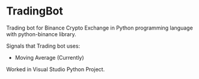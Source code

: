 # TradingBot
Trading bot for Binance Crypto Exchange in Python programming language with python-binance library.

Signals that Trading bot uses:
  - Moving Average (Currently)

Worked in Visual Studio Python Project.
